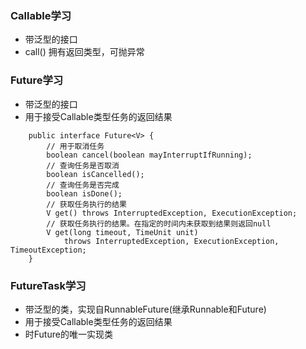 ### Callable学习
   + 带泛型的接口
   + call() 拥有返回类型，可抛异常

### Future学习
   + 带泛型的接口
   + 用于接受Callable类型任务的返回结果
~~~
    public interface Future<V> {
        // 用于取消任务
        boolean cancel(boolean mayInterruptIfRunning);
        // 查询任务是否取消
        boolean isCancelled();
        // 查询任务是否完成
        boolean isDone();
        // 获取任务执行的结果
        V get() throws InterruptedException, ExecutionException;
        // 获取任务执行的结果。在指定的时间内未获取到结果则返回null
        V get(long timeout, TimeUnit unit)
            throws InterruptedException, ExecutionException, TimeoutException;
    }
~~~

### FutureTask学习
   + 带泛型的类，实现自RunnableFuture(继承Runnable和Future)
   + 用于接受Callable类型任务的返回结果
   + 时Future的唯一实现类